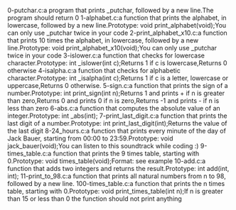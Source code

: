 0-putchar.c:a program that prints _putchar, followed by a new line.The program should return 0
1-alphabet.c:a function that prints the alphabet, in lowercase, followed by a new line.Prototype: void print_alphabet(void);You can only use _putchar twice in your code
2-print_alphabet_x10.c:a function that prints 10 times the alphabet, in lowercase, followed by a new line.Prototype: void print_alphabet_x10(void);You can only use _putchar twice in your code
3-islower.c:a function that checks for lowercase character.Prototype: int _islower(int c);Returns 1 if c is lowercase,Returns 0 otherwise
4-isalpha.c:a function that checks for alphabetic character.Prototype: int _isalpha(int c);Returns 1 if c is a letter, lowercase or uppercase,Returns 0 otherwise.
5-sign.c:a function that prints the sign of a number.Prototype: int print_sign(int n);Returns 1 and prints + if n is greater than zero,Returns 0 and prints 0 if n is zero,Returns -1 and prints - if n is less than zero
6-abs.c:a function that computes the absolute value of an integer.Prototype: int _abs(int);
7-print_last_digit.c:a function that prints the last digit of a number.Prototype: int print_last_digit(int);Returns the value of the last digit
8-24_hours.c:a function that prints every minute of the day of Jack Bauer, starting from 00:00 to 23:59.Prototype: void jack_bauer(void);You can listen to this soundtrack while coding :)
9-times_table.c:a function that prints the 9 times table, starting with 0.Prototype: void times_table(void);Format: see example
10-add.c:a function that adds two integers and returns the result.Prototype: int add(int, int);
11-print_to_98.c:a function that prints all natural numbers from n to 98, followed by a new line.
100-times_table.c:a function that prints the n times table, starting with 0.Prototype: void print_times_table(int n);If n is greater than 15 or less than 0 the function should not print anything
